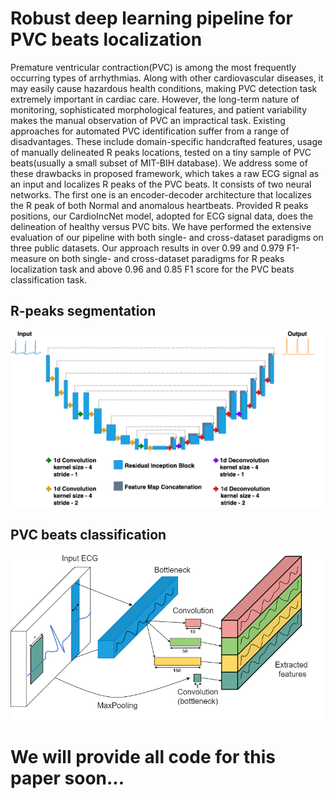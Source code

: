 # Robust deep learning pipeline for PVC beats localization

Premature ventricular contraction(PVC) is among the most frequently occurring types of arrhythmias. Along with other cardiovascular diseases, it may easily cause hazardous health conditions, making PVC detection task extremely important in cardiac care. However, the long-term nature of monitoring, sophisticated morphological features, and patient variability makes the manual observation of PVC an impractical task. Existing approaches for automated PVC identification suffer from a range of disadvantages. These include domain-specific handcrafted features, usage of manually delineated R peaks locations, tested on a tiny sample of PVC beats(usually a small subset of MIT-BIH database). We address some of these drawbacks in proposed  framework, which takes a raw ECG signal as an input and localizes R peaks of the PVC beats. It consists of two neural networks. The first one is an encoder-decoder architecture that localizes the R peak of both Normal and anomalous heartbeats. Provided R peaks positions, our CardioIncNet model, adopted for ECG signal data, does the delineation of healthy versus PVC bits. We have performed the extensive evaluation of our pipeline with both single- and cross-dataset paradigms on three public datasets. Our approach results in over 0.99 and 0.979 F1-measure on both single- and cross-dataset paradigms for R peaks localization task and above 0.96 and 0.85 F1 score for the PVC beats classification task.

## R-peaks segmentation

<img src="imgs/inc_unet.png" alt="IncUnet">

## PVC beats classification 

<img src="imgs/inception_block.png" alt="Inc Block">


# We will provide all code for this paper soon...
